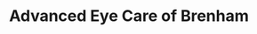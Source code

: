 ---
title: "Advanced Eye Care of Brenham"
url: /brenham/advanced-eye-care-of-brenham/
shop: optician
---